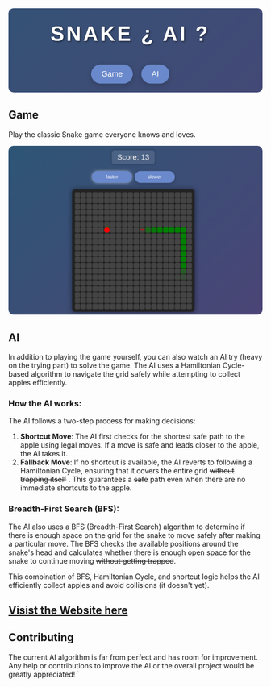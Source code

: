 <img src="public/assets/title.png" alt="title" style="border-radius: 10px;">

## Game

Play the classic Snake game everyone knows and loves.

<img src="public/assets/game.png" alt="title" style="border-radius: 10px;">

## AI

In addition to playing the game yourself, you can also watch an AI try (heavy on the trying part) to solve the game. The AI uses a Hamiltonian Cycle-based algorithm to navigate the grid safely while attempting to collect apples efficiently.

### How the AI works:
The AI follows a two-step process for making decisions:
1. **Shortcut Move**: The AI first checks for the shortest safe path to the apple using legal moves. If a move is safe and leads closer to the apple, the AI takes it.
2. **Fallback Move**: If no shortcut is available, the AI reverts to following a Hamiltonian Cycle, ensuring that it covers the entire grid  ~~without trapping itself~~ . This guarantees a ~~safe~~ path even when there are no immediate shortcuts to the apple.

### Breadth-First Search (BFS):

The AI also uses a BFS (Breadth-First Search) algorithm to determine if there is enough space on the grid for the snake to move safely after making a particular move. The BFS checks the available positions around the snake's head and calculates whether there is enough open space for the snake to continue moving ~~without getting trapped~~.

This combination of BFS, Hamiltonian Cycle, and shortcut logic helps the AI efficiently collect apples and avoid collisions (it doesn't yet).


## [Visist the Website here]()

## Contributing

The current AI algorithm is far from perfect and has room for improvement. Any help or contributions to improve the AI or the overall project would be greatly appreciated!
`
